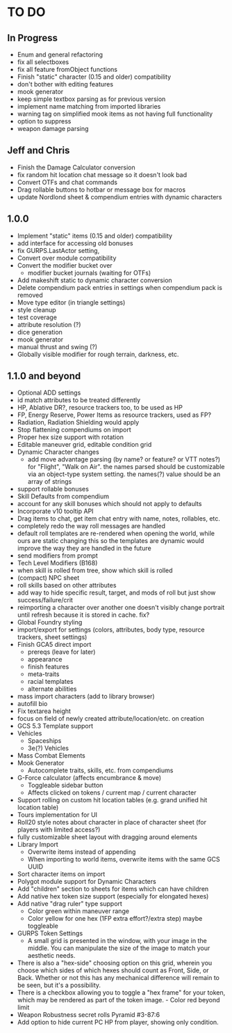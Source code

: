 # TO DO

## In Progress
- Enum and general refactoring
 - fix all selectboxes
 - fix all feature fromObject functions
- Finish "static" character (0.15 and older) compatibility
 - don't bother with editing features
- mook generator
 - keep simple textbox parsing as for previous version
 - implement name matching from imported libraries
 - warning tag on simplified mook items as not having full functionality
  - option to suppress
 - weapon damage parsing

## Jeff and Chris

- Finish the Damage Calculator conversion
 - fix random hit location chat message so it doesn't look bad
- Convert OTFs and chat commands
 - Drag rollable buttons to hotbar or message box for macros
- update Nordlond sheet & compendium entries with dynamic characters

## 1.0.0

- Implement "static" items (0.15 and older) compatibility
 - add interface for accessing old bonuses
- fix GURPS.LastActor setting,
- Convert over module compatibility
- Convert the modifier bucket over
  - modifier bucket journals (waiting for OTFs)
- Add makeshift static to dynamic character conversion
- Delete compendium pack entries in settings when compendium pack is removed
- Move type editor (in triangle settings)
- style cleanup
- test coverage
 - attribute resolution (?)
 - dice generation
 - mook generator
- manual thrust and swing (?)
- Globally visible modifier for rough terrain, darkness, etc.

## 1.1.0 and beyond

- Optional ADD settings
 - id match attributes to be treated differently
  - HP, Ablative DR?, resource trackers too, to be used as HP
  - FP, Energy Reserve, Power Items as resource trackers, used as FP?
  - Radiation, Radiation Shielding would apply
- Stop flattening compendiums on import
- Proper hex size support with rotation
- Editable maneuver grid, editable condition grid
- Dynamic Character changes
  - add move advantage parsing (by name? or feature? or VTT notes?) for "Flight", "Walk on Air".
    the names parsed should be customizable via an object-type system setting. the names(?) value should be an array of strings
- support rollable bonuses
- Skill Defaults from compendium
 - account for any skill bonuses which should not apply to defaults
- Incorporate v10 tooltip API
- Drag items to chat, get item chat entry with name, notes, rollables, etc.
- completely redo the way roll messages are handled
 - default roll templates are re-rendered when opening the world, while ours are static
  changing this so the templates are dynamic would improve the way they are handled in the future
- send modifiers from prompt
- Tech Level Modifiers (B168)
- when skill is rolled from tree, show which skill is rolled
- (compact) NPC sheet
- roll skills based on other attributes
- add way to hide specific result, target, and mods of roll but just show success/failure/crit
- reimporting a character over another one doesn't visibly change portrait until refresh because it is stored in cache. fix?
- Global Foundry styling
- import/export for settings (colors, attributes, body type, resource trackers, sheet settings)
- Finish GCA5 direct import
  - prereqs (leave for later)
  - appearance
  - finish features
  - meta-traits
  - racial templates
  - alternate abilities
- mass import characters (add to library browser)
- autofill bio
- Fix textarea height
- focus on field of newly created attribute/location/etc. on creation
- GCS 5.3 Template support
- Vehicles
  - Spaceships
  - 3e(?) Vehicles
- Mass Combat Elements
- Mook Generator
  - Autocomplete traits, skills, etc. from compendiums
- G-Force calculator (affects encumbrance & move)
  - Toggleable sidebar button
  - Affects clicked on tokens / current map / current character
- Support rolling on custom hit location tables (e.g. grand unified hit location table)
- Tours implementation for UI
- Roll20 style notes about character in place of character sheet (for players with limited access?)
- fully customizable sheet layout with dragging around elements
- Library Import
  - Overwrite items instead of appending
  - When importing to world items, overwrite items with the same GCS UUID
- Sort character items on import
- Polygot module support for Dynamic Characters
- Add "children" section to sheets for items which can have children
- Add native hex token size support (especially for elongated hexes)
- Add native "drag ruler" type support
  - Color green within maneuver range
  - Color yellow for one hex (1FP extra effort?/extra step) maybe toggleable
- GURPS Token Settings
  - A small grid is presented in the window, with your image in the middle. You can manipulate the size of the image to match your aesthetic needs.
 - There is also a "hex-side" choosing option on this grid, wherein you choose which sides of which hexes should count as Front, Side, or Back. Whether or not this has any mechanical difference will remain to be seen, but it's a possibility.
 - There is a checkbox allowing you to toggle a "hex frame" for your token, which may be rendered as part of the token image. - Color red beyond limit
 - Weapon Robustness secret rolls Pyramid #3-87:6
 - Add option to hide current PC HP from player, showing only condition.
